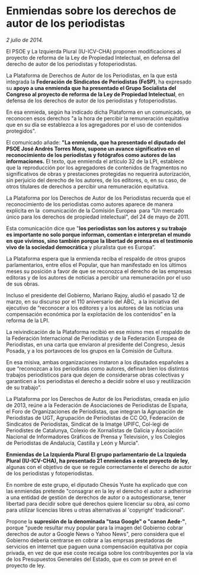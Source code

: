 # Enmiendas sobre los derechos de autor de los periodistas

*2 julio de 2014.*

El PSOE y La Izquierda Plural (IU-ICV-CHA) proponen modificaciones al proyecto de reforma de la Ley de Propiedad Intelectual, en defensa del derecho de autor de los periodistas y fotoperiodistas.

La Plataforma de Derechos de Autor de los Periodistas, en la que está integrada la **Federación de Sindicatos de Periodistas (FeSP)**, ha expresado su **apoyo a una enmienda que ha presentado el Grupo Socialista del Congreso al proyecto de reforma de la Ley de Propiedad Intelectual**, en defensa de los derechos de autor de los periodistas y fotoperiodistas.

En esa enmieda, según ha indicado dicha Plataforma en un comunicado, se reconocen esos derechos "a la hora de percibir la remuneración equitativa que en su día se establezca a los agregadores por el uso de contenidos protegidos".

El comunicado añade: **"La enmienda, que ha presentado el diputado del PSOE José Andrés Torres Mora, supone un avance significativo en el reconocimiento de los periodistas y fotógrafos como autores de las informaciones.** El texto, que enmienda el artículo 32 de la LPI, establece que la reproducción por los agregadores de contenidos de fragmentos no significativos de obras y prestaciones protegidas no requerirá autorización, sin perjuicio del derecho de los autores, de los editores, o, en su caso, de otros titulares de derechos a percibir una remuneración equitativa.


La Plataforma por los Derechos de Autor de los Periodistas recuerda que el reconocimiento de los periodistas como autores aparece de manera explícita en la  comunicación de la Comisión Europea  para “Un mercado único para los derechos de propiedad intelectual", del 24 de mayo de 2011.

Esta comunicación dice que "**los periodistas son los autores y su trabajo es importante no solo porque informan, comentan e interpretan el mundo en que vivimos, sino también porque la libertad de prensa es el testimonio vivo de la sociedad democrática** y pluralista que es Europa”.

La Plataforma espera que la enmienda reciba el respaldo de otros grupos parlamentarios, entre ellos el Popular, que han manifestado en los últimos meses su posición a favor de que se reconozca el derecho de las empresas editoras y de los autores de noticias a percibir una remuneración por el uso de sus obras.

Incluso el presidente del Gobierno, Mariano Rajoy, aludió el pasado 12 de marzo, en su discurso por el 110 aniversario del ABC,  a la iniciativa del ejecutivo de “reconocer a los editores y a los autores de las noticias una compensación económica por la explotación de los contenidos” en la reforma de la LPI.

La reivindicación de la Plataforma recibió en ese mismo mes el respaldo de la Federación Internacional de Periodistas y de la Federación Europea de Periodistas, en una carta que enviaron al presidente del Congreso, Jesús Posada, y a los portavoces de los grupos en la Comisión de Cultura.

En esa misiva, ambas organizaciones instaron a los diputados españoles a que “reconozcan a los periodistas como autores, definan bien los distintos trabajos periodísticos para que dejen de considerarse obras colectivas y garanticen a los periodistas el derecho a decidir sobre el uso y reutilización de su trabajo”.

La Plataforma por los Derechos de Autor de los Periodistas, creada en julio de 2013, reúne a la Federación de Asociaciones de Periodistas de España, el Foro de Organizaciones de Periodistas, que integran la Agrupación de Periodistas de UGT, Agrupación de Periodistas de CC OO, Federación de Sindicatos de Periodistas, Sindicat de la Imatge UPIFC, Col-legi de Periodistes de Catalunya, Colexio de Xornalistas de Galicia y Asociación Nacional de Informadores Gráficos de Prensa y Televisión, y los Colegios de Periodistas de Andalucía, Castilla y León y Murcia".

**Enmiendas de La Izquierda Plural**
**El grupo parlamentario de La Izquieda Plural (IU-ICV-CHA), ha presentado 21 enmiendas a este proyecto de ley**, algunas con el objetivo de que se regule correctamente el derecho de autor de los periodistas y fotoperiodistas.

En nombre de este grupo, el diputado Chesús Yuste ha explicado que con las enmiendas pretende "consagrar en la ley el derecho el autor a adherirse a una entidad de gestión de derechos de autor o a autogestionarse, tener libertad para decidir sobre qué derechos quiere licenciar su obra, así como para utilizar licencias libres u otras alternativas al 'copyright' tradicional".

Propone la **supresión de la denominada "tasa Google" o "canon Aede·"**, porque "puede resultar muy popular para la imagen del Gobierno cobrar derechos de autor a Google News o Yahoo News", pero considera que el Gobierno debería centrarse en cobrar a las emprsas prestadoras de servicios en internet que paguen uuna compensación equitativa por copia privada, en vez de que ese coste recaiga sobre los contribuyentes por la vía de los Presupuestos Generales del Estado, que es com se prevé en el proyecto de ley.
